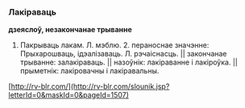 ### Лакіраваць
**дзеяслоў, незакончанае трыванне**

1. Пакрываць лакам. Л. мэблю. 2. пераноснае значэнне: Прыхарошваць, ідэалізаваць. Л. рэчаіснасць. || закончанае трыванне: залакіраваць. || назоўнік: лакіраванне і лакіроўка. || прыметнік: лакіровачны і лакіравальны.

<a rel="author">[http://rv-blr.com/](http://rv-blr.com/slounik.jsp?letterId=0&maskId=0&pageId=1507)</a>
